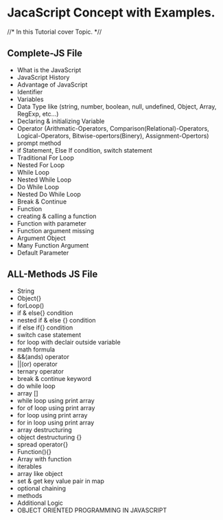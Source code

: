 # JacaScript Concept with Examples.

//* In this Tutorial cover Topic. *//

## Complete-JS File 

<ul>
  <li>What is the JavaScript</li>
  <li>JavaScript History</li>
  <li>Advantage of JavaScript</li>
  <li>Identifier</li>
  <li>Variables</li>
  <li>Data Type like (string, number, boolean, null, undefined, Object, Array, RegExp, etc...)</li>
  <li>Declaring & initializing Variable</li>
  <li>Operator (Arithmatic-Operators, Comparison(Relational)-Operators, Logical-Operators, Bitwise-opertors(Binery), Assignment-Opertors)</li>
  <li>prompt method</li>
  <li>if Statement, Else If condition, switch statement</li>
  <li>Traditional For Loop</li>
  <li>Nested For Loop</li>
  <li>While Loop</li>
  <li>Nested While Loop</li>
  <li>Do While Loop</li>
  <li>Nested Do While Loop</li>
  <li>Break & Continue</li>
  <li>Function</li>
  <li>creating & calling a function</li>
  <li>Function with parameter</li>
  <li>Function argument missing</li>
  <li>Argument Object</li>
  <li>Many Function Argument</li>
  <li>Default Parameter</li>
</ul>

## ALL-Methods JS File 

<ul>
  <li>String</li>
  <li>Object{}</li>
  <li>forLoop()</li>
  <li>if & else{} condition</li>
  <li>nested if & else {} condition</li>
  <li>if else if{} condition</li>
  <li>switch case statement</li>
  <li>for loop with declair outside variable</li>
  <li>math formula</li>
  <li>&&(ands) operator</li>
  <li>||(or) operator</li>
  <li>ternary operator </li>
  <li>break & continue keyword</li>
  <li>do while loop</li>
  <li>array []</li>
  <li>while loop using print array</li>
  <li>for of loop using print array</li>
  <li>for loop using print array</li>
  <li>for in loop using print array</li>
  <li>array destructuring</li>
  <li>object destructuring {}</li>
  <li>spread operator{}</li>
  <li>Function(){}</li>
  <li>Array with function</li>
  <li>iterables</li>
  <li>array like object</li>
  <li>set & get key value pair in map</li>
  <li>optional chaining</li>
  <li>methods</li>
  <li>Additional Logic</li>
  <li>OBJECT ORIENTED PROGRAMMING IN JAVASCRIPT</li>
</ul>

